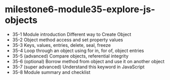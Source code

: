 # milestone6-module35-explore-js-objects

- 35-1 Module introduction Different way to Create Object
- 35-2 Object method access and set property values
- 35-3 Keys, values, entries, delete, seal, freeze
- 35-4 Loop through an object using for in, for of, object entries
- 35-5 (advanced) Compare objects, referential integrity
- 35-6 (optional) Borrow method from object and use it on another object
- 35-7 (super advanced) Understand this keyword in JavaScript
- 35-8 Module summary and checklist
